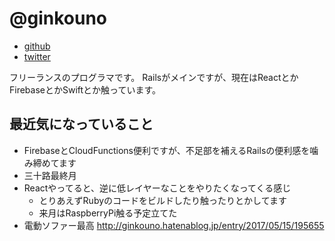 # @ginkouno

- [github](https://github.com/ginkouno)
- [twitter](https://twitter.com/ginkouno)

フリーランスのプログラマです。
Railsがメインですが、現在はReactとかFirebaseとかSwiftとか触っています。


## 最近気になっていること

- FirebaseとCloudFunctions便利ですが、不足部を補えるRailsの便利感を噛み締めてます
- 三十路最終月
- Reactやってると、逆に低レイヤーなことをやりたくなってくる感じ
    - とりあえずRubyのコードをビルドしたり触ったりとかしてます
    - 来月はRaspberryPi触る予定立てた
- 電動ソファー最高 http://ginkouno.hatenablog.jp/entry/2017/05/15/195655
